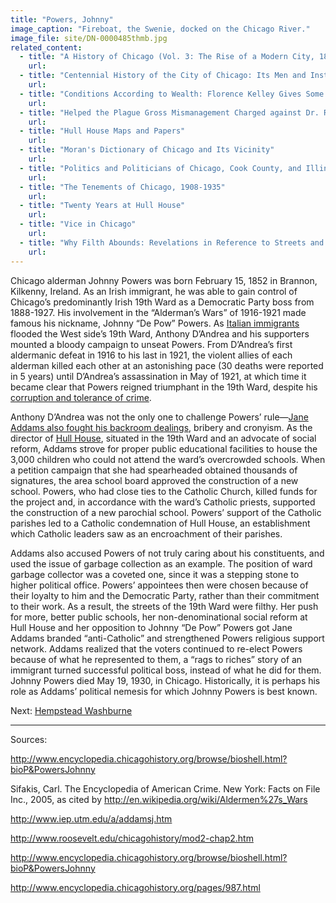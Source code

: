 ```yaml
---
title: "Powers, Johnny"
image_caption: "Fireboat, the Swenie, docked on the Chicago River."
image_file: site/DN-0000485thmb.jpg
related_content:
  - title: "A History of Chicago (Vol. 3: The Rise of a Modern City, 1871-1893)"
    url:
  - title: "Centennial History of the City of Chicago: Its Men and Institutions"
    url:
  - title: "Conditions According to Wealth: Florence Kelley Gives Some Facts About West Side Streets and Alleys"
    url:
  - title: "Helped the Plague Gross Mismanagement Charged against Dr. Reynolds"
    url:
  - title: "Hull House Maps and Papers"
    url:
  - title: "Moran's Dictionary of Chicago and Its Vicinity"
    url:
  - title: "Politics and Politicians of Chicago, Cook County, and Illinois 1787-1887"
    url:
  - title: "The Tenements of Chicago, 1908-1935"
    url:
  - title: "Twenty Years at Hull House"
    url:
  - title: "Vice in Chicago"
    url:
  - title: "Why Filth Abounds: Revelations in Reference to Streets and Alleys"
    url:
---
```


Chicago alderman Johnny Powers was born February 15, 1852 in Brannon, Kilkenny, Ireland. As an Irish immigrant, he was able to gain control of Chicago’s predominantly Irish 19th Ward as a Democratic Party boss from 1888-1927. His involvement in the “Alderman’s Wars” of 1916-1921 made famous his nickname, Johnny “De Pow” Powers. As [Italian immigrants](http://www.encyclopedia.chicagohistory.org/pages/758.html) flooded the West side’s 19th Ward, Anthony D’Andrea and his supporters mounted a bloody campaign to unseat Powers. From D’Andrea’s first aldermanic defeat in 1916 to his last in 1921, the violent allies of each alderman killed each other at an astonishing pace (30 deaths were reported in 5 years) until D’Andrea’s assassination in May of 1921, at which time it became clear that Powers reigned triumphant in the 19th Ward, despite his [corruption and tolerance of crime](/documentbrowser/?nodeid=57734&page=132).

Anthony D’Andrea was not the only one to challenge Powers’ rule—[Jane Addams also fought his backroom dealings](/documentbrowser/nodeid=57734&page=133), bribery and cronyism. As the director of [Hull House](/historical/hullhouse), situated in the 19th Ward and an advocate of social reform, Addams strove for proper public educational facilities to house the 3,000 children who could not attend the ward’s overcrowded schools. When a petition campaign that she had spearheaded obtained thousands of signatures, the area school board approved the construction of a new school. Powers, who had close ties to the Catholic Church, killed funds for the project and, in accordance with the ward’s Catholic priests, supported the construction of a new parochial school. Powers’ support of the Catholic parishes led to a Catholic condemnation of Hull House, an establishment which Catholic leaders saw as an encroachment of their parishes.

Addams also accused Powers of not truly caring about his constituents, and used the issue of garbage collection as an example. The position of ward garbage collector was a coveted one, since it was a stepping stone to higher political office. Powers’ appointees then were chosen because of their loyalty to him and the Democratic Party, rather than their commitment to their work. As a result, the streets of the 19th Ward were filthy. Her push for more, better public schools, her non-denominational social reform at Hull House and her opposition to Johnny “De Pow” Powers got Jane Addams branded “anti-Catholic” and strengthened Powers religious support network. Addams realized that the voters continued to re-elect Powers because of what he represented to them, a “rags to riches” story of an immigrant turned successful political boss, instead of what he did for them. Johnny Powers died May 19, 1930, in Chicago. Historically, it is perhaps his role as Addams’ political nemesis for which Johnny Powers is best known.

Next:  [Hempstead Washburne](/legal/mayors/washburne)

---
Sources:

http://www.encyclopedia.chicagohistory.org/browse/bioshell.html?bioP&PowersJohnny

Sifakis, Carl. The Encyclopedia of American Crime. New York: Facts on File Inc., 2005, as cited by http://en.wikipedia.org/wiki/Aldermen%27s_Wars

http://www.iep.utm.edu/a/addamsj.htm

http://www.roosevelt.edu/chicagohistory/mod2-chap2.htm

http://www.encyclopedia.chicagohistory.org/browse/bioshell.html?bioP&PowersJohnny

http://www.encyclopedia.chicagohistory.org/pages/987.html
